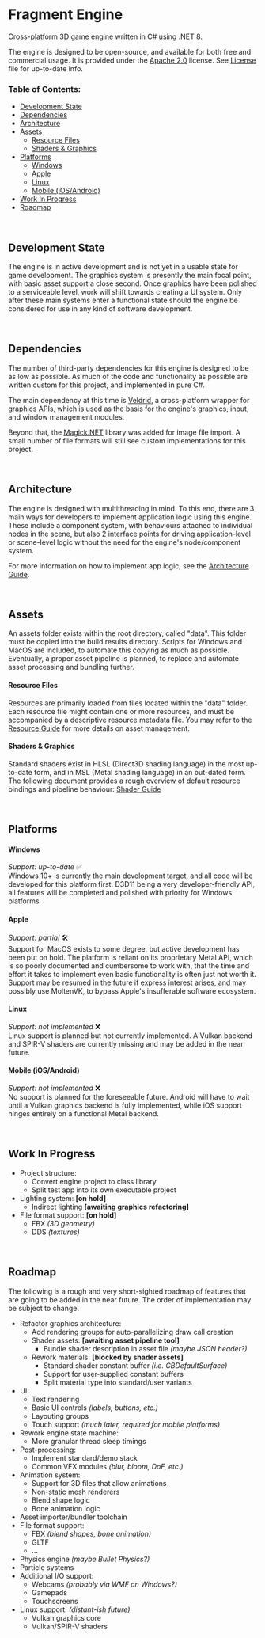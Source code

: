<h1>Fragment Engine</h1>
Cross-platform 3D game engine written in C# using .NET 8.

The engine is designed to be open-source, and available for both free and commercial usage. It is provided under the [Apache 2.0](https://github.com/klaro115/FragEngine?tab=Apache-2.0-1-ov-file#readme) license. See [License](./LICENSE) file for up-to-date info.

<h3>Table of Contents:</h3>

- [Development State](#development-state)
- [Dependencies](#dependencies)
- [Architecture](#architecture)
- [Assets](#assets)
    - [Resource Files](#resource-files)
    - [Shaders \& Graphics](#shaders--graphics)
- [Platforms](#platforms)
    - [Windows](#windows)
    - [Apple](#apple)
    - [Linux](#linux)
    - [Mobile (iOS/Android)](#mobile-iosandroid)
- [Work In Progress](#work-in-progress)
- [Roadmap](#roadmap)

<br>


## Development State
The engine is in active development and is not yet in a usable state for game development. The graphics system is presently the main focal point, with basic asset support a close second. Once graphics have been polished to a serviceable level, work will shift towards creating a UI system. Only after these main systems enter a functional state should the engine be considered for use in any kind of software development.

<br>


## Dependencies
The number of third-party dependencies for this engine is designed to be as low as possible.
As much of the code and functionality as possible are written custom for this project, and implemented in pure C#.

The main dependency at this time is [Veldrid](https://veldrid.dev/), a cross-platform wrapper for graphics APIs, which is used as the basis for the engine's graphics, input, and window management modules.

Beyond that, the [Magick.NET](https://github.com/dlemstra/Magick.NET) library was added for image file import. A small number of file formats will still see custom implementations for this project.

<br>


## Architecture
The engine is designed with multithreading in mind. To this end, there are 3 main ways for developers to implement application logic using this engine. These include a component system, with behaviours attached to individual nodes in the scene, but also 2 interface points for driving application-level or scene-level logic without the need for the engine's node/component system.

For more information on how to implement app logic, see the [Architecture Guide](./FragEngine3/Documentation/Architecture.md).

<br>


## Assets
An assets folder exists within the root directory, called "data". This folder must be copied into the build results directory.
Scripts for Windows and MacOS are included, to automate this copying as much as possible.
Eventually, a proper asset pipeline is planned, to replace and automate asset processing and bundling further.

#### Resource Files

Resources are primarily loaded from files located within the "data" folder. Each resource file might contain one or more resources, and must be accompanied by a descriptive resource metadata file. You may refer to the [Resource Guide](./FragEngine3/Documentation/Resources/Resource%20Guide.md) for more details on asset management.

#### Shaders & Graphics

Standard shaders exist in HLSL (Direct3D shading language) in the most up-to-date form, and in MSL (Metal shading language) in an out-dated form.
The following document provides a rough overview of default resource bindings and pipeline behaviour: [Shader Guide](./FragEngine3/Documentation/Graphics/Shader%20Guide.md)

<br>


## Platforms

#### Windows
_Support: up-to-date_ ✅<br>
Windows 10+ is currently the main development target, and all code will be developed for this platform first.
D3D11 being a very developer-friendly API, all features will be completed and polished with priority for Windows platforms.

#### Apple
_Support: partial_ 🛠️<br>
Support for MacOS exists to some degree, but active development has been put on hold.
The platform is reliant on its proprietary Metal API, which is so poorly documented and cumbersome to work with, that the time and effort it takes to implement even basic functionality is often just not worth it.
Support may be resumed in the future if express interest arises, and may possibly use MoltenVK, to bypass Apple's insufferable software ecosystem.

#### Linux
_Support: not implemented_ ❌<br>
Linux support is planned but not currently implemented. A Vulkan backend and SPIR-V shaders are currently missing and may be added in the near future.

#### Mobile (iOS/Android)
_Support: not implemented_ ❌<br>
No support is planned for the foreseeable future. Android will have to wait until a Vulkan graphics backend is fully implemented, while iOS support hinges entirely on a functional Metal backend.

<br>


## Work In Progress

- Project structure:
    - Convert engine project to class library
    - Split test app into its own executable project
- Lighting system: **[on hold]**
    - Indirect lighting **[awaiting graphics refactoring]**
- File format support: **[on hold]**
    - FBX _(3D geometry)_
    - DDS _(textures)_

<br>


## Roadmap

The following is a rough and very short-sighted roadmap of features that are going to be added in the near future. The order of implementation may be subject to change.

- Refactor graphics architecture:
    - Add rendering groups for auto-parallelizing draw call creation
    - Shader assets: **[awaiting asset pipeline tool]**
        - Bundle shader description in asset file _(maybe JSON header?)_
    - Rework materials: **[blocked by shader assets]**
        - Standard shader constant buffer _(i.e. CBDefaultSurface)_
        - Support for user-supplied constant buffers
        - Split material type into standard/user variants
- UI:
    - Text rendering
    - Basic UI controls _(labels, buttons, etc.)_
    - Layouting groups
    - Touch support _(much later, required for mobile platforms)_
- Rework engine state machine:
    - More granular thread sleep timings
- Post-processing:
    - Implement standard/demo stack
    - Common VFX modules _(blur, bloom, DoF, etc.)_
- Animation system:
    - Support for 3D files that allow animations
    - Non-static mesh renderers
    - Blend shape logic
    - Bone animation logic
- Asset importer/bundler toolchain
- File format support:
    - FBX _(blend shapes, bone animation)_
    - GLTF
    - ...
- Physics engine _(maybe Bullet Physics?)_
- Particle systems
- Additional I/O support:
    - Webcams _(probably via WMF on Windows?)_
    - Gamepads
    - Touchscreens
- Linux support: _(distant-ish future)_
    - Vulkan graphics core
    - Vulkan/SPIR-V shaders
